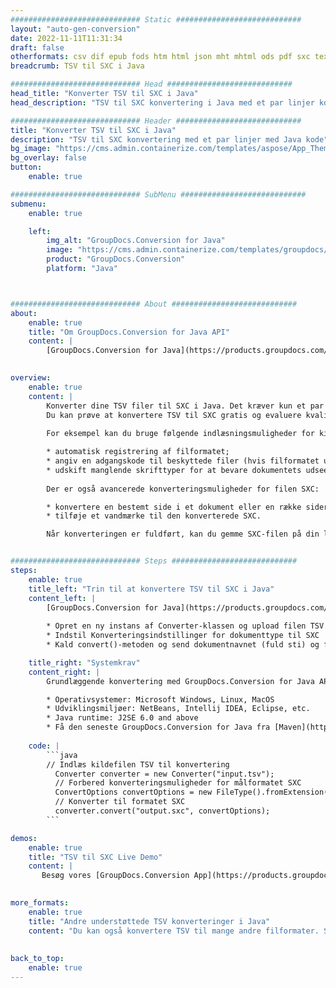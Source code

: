 ```yaml
---
############################# Static ############################
layout: "auto-gen-conversion"
date: 2022-11-11T11:31:34
draft: false
otherformats: csv dif epub fods htm html json mht mhtml ods pdf sxc tex tsv xlam xls xlsb xlsm xlsx xlt xltm xltx xml xps
breadcrumb: TSV til SXC i Java

############################# Head ############################
head_title: "Konverter TSV til SXC i Java"
head_description: "TSV til SXC konvertering i Java med et par linjer kode. Konverter over 160 filformater ved hjælp af GroupDocs dokumentkonverterings-API for Java"

############################# Header ############################
title: "Konverter TSV til SXC i Java"
description: "TSV til SXC konvertering med et par linjer med Java kode"
bg_image: "https://cms.admin.containerize.com/templates/aspose/App_Themes/V3/images/bg/header1.png"
bg_overlay: false
button:
    enable: true

############################# SubMenu ############################
submenu:
    enable: true

    left:
        img_alt: "GroupDocs.Conversion for Java"
        image: "https://cms.admin.containerize.com/templates/groupdocs/images/product-logos/90x90-noborder/groupdocs-conversion-java.png"
        product: "GroupDocs.Conversion"
        platform: "Java"



############################# About ############################
about:
    enable: true
    title: "Om GroupDocs.Conversion for Java API"
    content: |
        [GroupDocs.Conversion for Java](https://products.groupdocs.com/conversion/java/) er en avanceret filformatkonverterings-API til konvertering mellem populære billed- og dokumentformater såsom Microsoft Office, OpenDocument, PDF, HTML, e-mail, CAD. og meget mere med blot et par linjer kode. Den native API registrerer automatisk formaterne af de originale dokumenter og tilbyder mange muligheder for at tilpasse de konverterede dokumenter. Sammen med funktionen til at udtrække information fra et dokument, understøtter den også caching af konverteringsresultaterne til den lokale disk som standard. Enhver form for cachelagring kan dog understøttes ved at implementere de passende grænseflader - Amazon S3, Dropbox, Google Drive, Windows Azure, Reddis eller andre.
    

overview:
    enable: true
    content: |
        Konverter dine TSV filer til SXC i Java. Det kræver kun et par linjer med Java kode på enhver platform efter eget valg, såsom Windows, Linux, macOS.
        Du kan prøve at konvertere TSV til SXC gratis og evaluere kvaliteten af ​​konverteringsresultaterne. Sammen med simple filkonverteringsscripts kan du prøve mere sofistikerede muligheder for at indlæse TSV-kildefilen og gemme SXC-outputtet. 
        
        For eksempel kan du bruge følgende indlæsningsmuligheder for kilden TSV:

        * automatisk registrering af filformatet;
        * angiv en adgangskode til beskyttede filer (hvis filformatet understøtter det);
        * udskift manglende skrifttyper for at bevare dokumentets udseende.
        
        Der er også avancerede konverteringsmuligheder for filen SXC:

        * konvertere en bestemt side i et dokument eller en række sider;
        * tilføje et vandmærke til den konverterede SXC.

        Når konverteringen er fuldført, kan du gemme SXC-filen på din lokale filsti eller på et tredjepartslager såsom FTP, Amazon S3, Google Drive, Dropbox osv. Bemærk venligst - for at konvertere TSV til SXC, behøver du ikke installere yderligere software, såsom MS Office, Open Office, Adobe Acrobat Reader osv.


############################# Steps ############################
steps:
    enable: true
    title_left: "Trin til at konvertere TSV til SXC i Java"
    content_left: |
        [GroupDocs.Conversion for Java](https://products.groupdocs.com/conversion/java/) giver udviklere mulighed for nemt at konvertere TSV fil til SXC med et par linjer kode.
        
        * Opret en ny instans af Converter-klassen og upload filen TSV med den fulde sti
        * Indstil Konverteringsindstillinger for dokumenttype til SXC
        * Kald convert()-metoden og send dokumentnavnet (fuld sti) og formatet (SXC) som en parameter

    title_right: "Systemkrav"
    content_right: |
        Grundlæggende konvertering med GroupDocs.Conversion for Java API kan udføres med blot et par linjer kode. Vores API'er understøttes på alle større platforme og operativsystemer. Før du udfører koden nedenfor, skal du sørge for, at du har følgende forudsætninger installeret på dit system.

        * Operativsystemer: Microsoft Windows, Linux, MacOS
        * Udviklingsmiljøer: NetBeans, Intellij IDEA, Eclipse, etc.
        * Java runtime: J2SE 6.0 and above
        * Få den seneste GroupDocs.Conversion for Java fra [Maven](https://repository.groupdocs.com/webapp/#/artifacts/browse/tree/General/repo/com/groupdocs/groupdocs-conversion)
         
    code: |
        ```java    
        // Indlæs kildefilen TSV til konvertering
          Converter converter = new Converter("input.tsv");
          // Forbered konverteringsmuligheder for målformatet SXC
          ConvertOptions convertOptions = new FileType().fromExtension("sxc").getConvertOptions();
          // Konverter til formatet SXC
          converter.convert("output.sxc", convertOptions);
        ```

demos:
    enable: true
    title: "TSV til SXC Live Demo"
    content: |
       Besøg vores [GroupDocs.Conversion App](https://products.groupdocs.app/conversion/family) websted, og prøv TSV til SXC konvertering nu. Den gratis demo har følgende fordele
          

more_formats:
    enable: true
    title: "Andre understøttede TSV konverteringer i Java"
    content: "Du kan også konvertere TSV til mange andre filformater. Se venligst listen nedenfor."
       
       
back_to_top:
    enable: true
---
```

